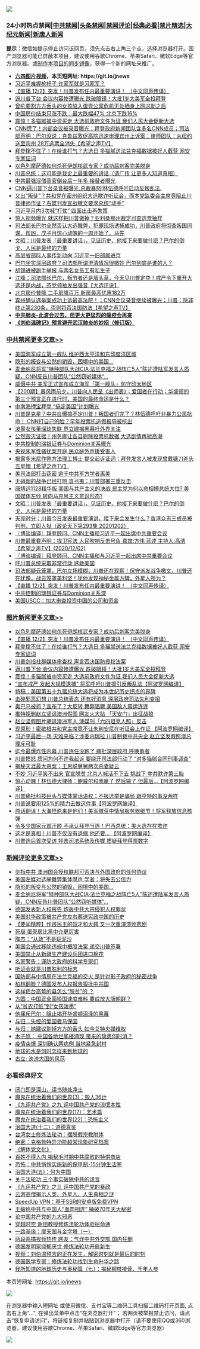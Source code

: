 ![](https://raw.githubusercontent.com/fqnews/bnews/master/64photo/fqnews-qr.jpg)

<div id="tt">
<h3>24小时热点禁闻|<a href="#%E4%B8%AD%E5%85%B1%E7%A6%81%E9%97%BB%E6%9B%B4%E5%A4%9A%E6%96%87%E7%AB%A0">中共禁闻</a>|<a href="#%E5%9B%BE%E7%89%87%E6%96%B0%E9%97%BB%E6%9B%B4%E5%A4%9A%E6%96%87%E7%AB%A0">头条禁闻</a>|<a href="#%E6%96%B0%E9%97%BB%E8%AF%84%E8%AE%BA%E6%9B%B4%E5%A4%9A%E6%96%87%E7%AB%A0">禁闻评论|<a href="#%E5%BF%85%E7%9C%8B%E7%BB%8F%E5%85%B8%E5%A5%BD%E6%96%87">经典必看|<a href="/video.md#%E7%A6%81%E7%89%87%E7%B2%BE%E9%80%89">禁片精选</a>|<a href="https://github.com/fqnews/djy/blob/master/gb/nf1351518.md#1">大纪元新闻</a>|<a href="https://github.com/fqnews/ntdtv/blob/master/gb/prog204.md#1">新唐人新闻</a></h3>
<div><b>提示：</b>微信如提示停止访问该网页，须先点击右上角三个点，选择浏览器打开。国产浏览器可能已屏蔽本项目，建议使用谷歌Chrome、苹果Safari、微软Edge等官方浏览器。或<a href="https://github.com/fqnews/bnews/blob/master/%E5%88%B6%E4%BD%9Cgit%E7%A6%81%E9%97%BB%E9%95%9C%E5%83%8F.md">制作本项目的同步镜像</a>，获得一个新的网址来推广。</div>
<ul>
<li><b><a href="http://d1.bdrive.tk/64.mp4" target="_blank">六四图片视频</a>，本页短网址: https://git.io/jnews</b></li>
<li><a href="/cbnews/20201202/1440837.md">习近平难握枪杆子 许家军就是习家军？</a></li>
<li><a href="/comments/20201203/1441124.md">【直播 12/2】突发！川普发布任内最重要演讲！ （中文同声传译）</a></li>
<li><a href="/topimagenews/20201203/1441064.md">逼川普下台 会议内容惨遭曝光 跌破眼镜！大批1岁大美军全投拜登</a></li>
<li><a href="/headline/20201202/1440894.md">曾吼要割方方舌头的女孩陷入蛋壳公寓危机无处栖身上网求助之后</a></li>
<li><a href="/comments/20201203/1441073.md">中国房价结束只涨不跌：最大跌幅47% 北京下跌16%</a></li>
<li><a href="/topimagenews/20201202/1440845.md">震惊！多猫腻被中资买走 大选前政府文件为证 我们人民大会促新大选</a></li>
<li><a href="/cbnews/20201202/1440898.md">CNN慌了！内部会议被录音曝光；拜登政府新闻团队含多名CNN成员；司法部声明：巴尔没说；克鲁兹敦促高院迅速审理宾州上诉案；律师团队：从纽约送至宾州 28万选票全消失【希望之声TV】</a></li>
<li><a href="/topimagenews/20201203/1441093.md">拜登撑不住了！在给谁打气？大选日 多猫腻送法兰克福数据被好人截获 网安专家证词</a></li>
<li><a href="/topimagenews/20201203/1441323.md">以色列摩萨德如何杀死伊朗核武专家？成功后刺客完美脱身</a></li>
<li><a href="/bannedvideo/20201203/1441183.md">川普总统：这可能是我史上最重要的讲话（请广传 让更多人知道真相）</a></li>
<li><a href="/cbnews/20201203/1441110.md">中共最强淫僧高官倒台后一年多 接替者曝光</a></li>
<li><a href="/bannedvideo/20201202/1440897.md">CNN逼川普下台录音被曝光,总裁暴怒!林伍德呼吁启动反叛乱法.</a></li>
<li><a href="/comments/20201203/1440900.md">又出“叛徒”？共和党在密州组织大选欺诈听证会，而本党监委会主席竟阻止川普律师作证？右媒刊发宣战檄文要求总统“动手”</a></li>
<li><a href="/cnnews/20201202/1440849.md">习近平月内3次喊“打仗” 四面出击再失策</a></li>
<li><a href="/cnnews/20201203/1441037.md">惊人视频曝光 就这样把川普做掉？亚利桑那州裁定可查选票抽样</a></li>
<li><a href="/bannedvideo/20201203/1441181.md">司法部长巴尔全然否认大选舞弊，犯罪现场诱捕成功，川普政府将彻查叛国同谋、帮凶，戊子月惊心动魄的一周开始了。马先</a></li>
<li><a href="/cbnews/20201203/1441252.md">文昭：川普发表「最重要讲话」，见证历史、他接下来要做什麽？巴尔的倒戈、人民是最终的力量</a></li>
<li><a href="/headline/20201202/1440905.md">高层省部际人事传新动向 习近平一旧部属进京</a></li>
<li><a href="/cnnews/20201202/1440949.md">巴尔坐实深层政府？司法部所谓澄清情况很微妙 巴尔到底是谁的人？</a></li>
<li><a href="/cbnews/20201203/1441078.md">胡锡进被副手举报 与两名女员工有私生子</a></li>
<li><a href="/cbnews/20201203/1441015.md">江峰：司法部长巴尔，叛节者还是墙头草，今天见川普定夺！戒严令下重开大选还是内战，茶党领袖发出强音【大选评说】</a></li>
<li><a href="/cnnews/20201203/1441121.md">北京房价普降 二手房降百万 新房最高优惠182万</a></li>
<li><a href="/cbnews/20201203/1441089.md">宾州确认选举案成功上诉最高法院！；CNN会议录音继续被曝光；川普：除非终止第230条，否则将否决国防法【希望之声TV】</a></li>
<li><b><a href="/comments/20200211/1275071.md" target="_blank">中共肺炎-此波会过去，但更大更猛烈的瘟疫会再来</a></b></li>
<li><b><a href="/comments/20200207/1272816.md" target="_blank">《刘伯温碑记》预言避开武汉肺炎的妙招（修订版）</a></b></li>
</ul>
</div>

<div class="catlist">
<h3><a href="/cbnews/" target="_blank">中共禁闻</a><span><a href="/cbnews/" target="_blank" rel="nofollow">更多文章>></a></span></h3>
<ul>
<li><a href="/cbnews/20201203/1441422.md" target="_blank">美国海军成立第一舰队 维护西太平洋和东印度洋区域</a></li>
<li><a href="/comments/20201203/1441398.md" target="_blank">隐形的叛变与公然的销毁，困境中的美国…</a></li>
<li><a href="/comments/20201203/1441382.md" target="_blank">麦金纳尼将军“特种部队大战CIA·法兰克福之战阵亡5人”陈述遭陆军发言人质疑，CNN反告川普团队“公然窃听媒体”…</a></li>
<li><a href="/cbnews/20201203/1441393.md" target="_blank">威慑中共 美军正式宣布成立海军「第一舰队」防守印太地区</a></li>
<li><a href="/cbnews/20201203/1441380.md" target="_blank">【200期】暴风雨前夕，川普向人民呈《出师表》；爱国者在行动；华盛顿的第三个预言正在进行时，美国的最终命运是什么？</a></li>
<li><a href="/cbnews/20201203/1441376.md" target="_blank">中南海押宝拜登 “搞定美国”计划曝光</a></li>
<li><a href="/cbnews/20201203/1441373.md" target="_blank">川普是克星？中共自曝搞不定川普！叛国者们完了？林伍德呼吁非暴力公民抗命！ CNN打自己的脸？早年投票机造假报导被挖出</a></li>
<li><a href="/cbnews/20201203/1441366.md" target="_blank">泼墨女孩董瑶琼失联 界立建揭黑幕吁外界关注</a></li>
<li><a href="/cbnews/20201203/1441325.md" target="_blank">公然毁灭证据！州务卿让各县删除投票机数据 大选剧情再掀高潮</a></li>
<li><a href="/cbnews/20201203/1441324.md" target="_blank">中共控制的瑞银证券与Dominion关系曝光</a></li>
<li><a href="/cbnews/20201203/1441315.md" target="_blank">央视朱军性骚扰案开庭 民众庭外声援受害人</a></li>
<li><a href="/cbnews/20201203/1441287.md" target="_blank">揭露多米尼作弊方法理工博士 提交起诉证词；拜登发言人被发现曾戴镰刀斧头五星帽【希望之声TV】</a></li>
<li><a href="/cbnews/20201203/1441286.md" target="_blank">美司法部打击窃密 逾千中共军方学者离美</a></li>
<li><a href="/cbnews/20201203/1441285.md" target="_blank">无硝烟的战争已经打响 袁弓夷：川普部署三重反击</a></li>
<li><a href="/cbnews/20201203/1441284.md" target="_blank">唐靖远1128精华版 美国与共产主义的决战 民主党为何以命相搏总统大位? 美国媒体左倾 转向马克思主义意识形态?</a></li>
<li><a href="/cbnews/20201203/1441252.md" target="_blank">文昭：川普发表「最重要讲话」，见证历史、他接下来要做什麽？巴尔的倒戈、人民是最终的力量</a></li>
<li><a href="/cbnews/20201203/1441251.md" target="_blank">天亮时分：川普今日发表最重要演讲，接下来会发生什么？香港众志三成员被判刑，立即入狱（政论天下第293集 20201202）</a></li>
<li><a href="/cbnews/20201203/1441241.md" target="_blank">〖博谈编译〗拜登顾问、CNN主播和习近平一起出席中共重要会议</a></li>
<li><a href="/cbnews/20201203/1441218.md" target="_blank">川普最重要声明：捍卫宪法   人民吹响反击号角 嘉宾:方伟 蓝述 主持人:高洁【希望之声TV】(2020/12/02)</a></li>
<li><a href="/cbnews/20201203/1441216.md" target="_blank">〖博谈编译〗拜登顾问、CNN主播和与习近平一起出席中共重要会议</a></li>
<li><a href="/cbnews/20201203/1440997.md" target="_blank">吁川普总统采取非常行动 拯救美国</a></li>
<li><a href="/cbnews/20201203/1441182.md" target="_blank">司法部疑云笼罩，巴尔立场模糊，川普还在观察！保守派发战争檄文，川普还在犹豫，战云笼罩美利坚！犹他发现神秘金属方碑，外星人所为？</a></li>
<li><a href="/comments/20201203/1441124.md" target="_blank">【直播 12/2】突发！川普发布任内最重要演讲！ （中文同声传译）</a></li>
<li><a href="/cbnews/20201203/1441131.md" target="_blank">中共控制的瑞银证券与Dominion关系深</a></li>
<li><a href="/cbnews/20201203/1441111.md" target="_blank">美国USCC：加大审查投资中国的公司和资金</a></li>

</ul>
</div>
<div class="catlist">
<h3><a href="/topimagenews/" target="_blank">图片新闻</a><span><a href="/topimagenews/" target="_blank" rel="nofollow">更多文章>></a></span></h3>
<ul>
<li><a href="/topimagenews/20201203/1441323.md" target="_blank">以色列摩萨德如何杀死伊朗核武专家？成功后刺客完美脱身</a></li>
<li><a href="/comments/20201203/1441124.md" target="_blank">【直播 12/2】突发！川普发布任内最重要演讲！ （中文同声传译）</a></li>
<li><a href="/topimagenews/20201203/1441093.md" target="_blank">拜登撑不住了！在给谁打气？大选日 多猫腻送法兰克福数据被好人截获 网安专家证词</a></li>
<li><a href="/topimagenews/20201203/1441065.md" target="_blank">川普剑指社群媒体审查权 声言否决国防授权法案</a></li>
<li><a href="/topimagenews/20201203/1441064.md" target="_blank">逼川普下台 会议内容惨遭曝光 跌破眼镜！大批1岁大美军全投拜登</a></li>
<li><a href="/topimagenews/20201202/1440845.md" target="_blank">震惊！多猫腻被中资买走 大选前政府文件为证 我们人民大会促新大选</a></li>
<li><a href="/topimagenews/20201202/1440808.md" target="_blank">“宣布戒严 发起大规模逮捕&#8221; 将军呼吁川普援引反叛乱法【阿波罗网编译】</a></li>
<li><a href="/comments/20201202/1440697.md" target="_blank">特稿：美国第五十九届总统大选将成为本世纪历史拐点的界碑</a></li>
<li><a href="/topimagenews/20201202/1440468.md" target="_blank">击碎邪恶幻想 川普总统表态 还有好消息 深层政府司法失利变招</a></li>
<li><a href="/topimagenews/20201202/1440425.md" target="_blank">奥巴马被抓？宣布了？大反转 舞弊猖獗 美国敌人霉运连连</a></li>
<li><a href="/topimagenews/20201202/1440424.md" target="_blank">推特拒删赵立坚讽澳洲假图 网友火大贴 「天安门」出征战狼</a></li>
<li><a href="/topimagenews/20201202/1440414.md" target="_blank">赵立坚假图片嘲讽澳洲军人 澳媒刊「六四坦克人照」反击</a></li>
<li><a href="/topimagenews/20201201/1440268.md" target="_blank">现原形！密歇根共和党主席竟不让朱利安尼在听证会上作证 【阿波罗网编译】</a></li>
<li><a href="/topimagenews/20201201/1440232.md" target="_blank">习近平最后一场 灾难来临？涉委内瑞拉 川普制裁中共央企 赵立坚发假照澳总理斥可耻</a></li>
<li><a href="/topimagenews/20201201/1439781.md" target="_blank">迄今最爆炸性内幕 川普连任没跑了 痛批深层政府 呼唤勇者</a></li>
<li><a href="/topimagenews/20201201/1439743.md" target="_blank">川普愤怒 质问为何不许我起诉 要绕开司法部行动了 “对多猫腻合同刑事调查”</a></li>
<li><a href="/topimagenews/20201201/1439730.md" target="_blank">揭秘天涯最大悬案：王思聪舅舅两次杀妻疑云</a></li>
<li><a href="/topimagenews/20201130/1439615.md" target="_blank">不妙 习近平笑不出来 官宣脱贫 北京人喊活不下去 挑战下 中共默许第三胎</a></li>
<li><a href="/topimagenews/20201130/1439556.md" target="_blank">惊心动魄！林伍德大律师：鲍威尔和我赢了 然后输了 但最后&#8230;【阿波罗网编译】</a></li>
<li><a href="/topimagenews/20201130/1439512.md" target="_blank">川普痛批科技巨头与媒体掌话语权：不报选举是骗局 跟亨特的事没两样</a></li>
<li><a href="/topimagenews/20201130/1439486.md" target="_blank">川普说要用125%的精力去做这件事【阿波罗网编译】</a></li>
<li><a href="/comments/20201130/1439481.md" target="_blank">原话翻译！大海怪原来是他们！美军缴获中情局服务器细节！将军释放信息核弹</a></li>
<li><a href="/topimagenews/20201130/1439454.md" target="_blank">令多少国家元首汗颜 不承认拜登当选！巴西总统：美大选存在欺诈</a></li>
<li><a href="/topimagenews/20201130/1439362.md" target="_blank">这才是真相！川普不仅没有退缩 他还要… 【阿波罗网编译】</a></li>
<li><a href="/topimagenews/20201130/1439300.md" target="_blank">川普选后首次受访 抨击司法系统及传媒 质疑拜登得票数字</a></li>

</ul>
</div>
<div class="catlist">
<h3><a href="/comments/" target="_blank">新闻评论</a><span><a href="/comments/" target="_blank" rel="nofollow">更多文章>></a></span></h3>
<ul>
<li><a href="/comments/20201203/1441423.md" target="_blank">剑指中共 澳洲国会授权联邦可否决与外国政府的任何协议</a></li>
<li><a href="/comments/20201203/1441416.md" target="_blank">美国左媒对选举舞弊集体噤声 学者：将失去公信力</a></li>
<li><a href="/comments/20201203/1441398.md" target="_blank">隐形的叛变与公然的销毁，困境中的美国…</a></li>
<li><a href="/comments/20201203/1441382.md" target="_blank">麦金纳尼将军“特种部队大战CIA·法兰克福之战阵亡5人”陈述遭陆军发言人质疑，CNN反告川普团队“公然窃听媒体”…</a></li>
<li><a href="/comments/20201203/1441386.md" target="_blank">德国发表新人权报告 炮轰中共大宗侵犯人权罪状</a></li>
<li><a href="/comments/20201203/1441377.md" target="_blank">美国对华政策被共产党左右葬送宪政中国的历史</a></li>
<li><a href="/comments/20201203/1441367.md" target="_blank">【要闻精粹】作践民主的奴才和大鳄 又一次重演溃败悲剧</a></li>
<li><a href="/comments/20201203/1441328.md" target="_blank">死局 蛋壳房比黑中介更厉害</a></li>
<li><a href="/comments/20201203/1441327.md" target="_blank">陶杰：“从政”不是玩泥沙</a></li>
<li><a href="/comments/20201203/1441320.md" target="_blank">美国会通过移除违规中概股法案 递交川普签署</a></li>
<li><a href="/comments/20201203/1441310.md" target="_blank">美国禁止从新疆生产建设兵团进口棉花</a></li>
<li><a href="/comments/20201203/1441306.md" target="_blank">名家警告：谨防大政府的科学专家们</a></li>
<li><a href="/comments/20201203/1441305.md" target="_blank">听证会就是川普胜利的标志</a></li>
<li><a href="/comments/20201203/1441304.md" target="_blank">国防部与中情局在法兰克福的交火 是针对影子政府的秘密战争</a></li>
<li><a href="/comments/20201203/1441303.md" target="_blank">柏林翻脸？德国发布人权报告狠批中共国</a></li>
<li><a href="/comments/20201203/1441302.md" target="_blank">这样债台高筑的县怎么“脱贫”的 ？</a></li>
<li><a href="/comments/20201203/1441301.md" target="_blank">方圆：中国正全面锁国速度难料 要成放大版朝鲜？</a></li>
<li><a href="/comments/20201203/1441300.md" target="_blank">从“贫农打纸”到“女孩泼墨”</a></li>
<li><a href="/comments/20201203/1441299.md" target="_blank">他痛斥巴尔：阻止揭开华盛顿沼泽的黑幕</a></li>
<li><a href="/comments/20201203/1441261.md" target="_blank">与归：失控的爱国者马保国</a></li>
<li><a href="/comments/20201203/1441260.md" target="_blank">与归：她建议割掉方方的舌头 如今艾特央媒维权</a></li>
<li><a href="/comments/20201203/1441259.md" target="_blank">木子悠： 中国各地烂尾楼涌现 带来的隐患何时消？</a></li>
<li><a href="/comments/20201203/1441240.md" target="_blank">疫情突爆 深圳确认两病例 当地紧急封村</a></li>
<li><a href="/comments/20201203/1441239.md" target="_blank">地球的水是何时怎样来到地球的</a></li>
<li><a href="/comments/20201203/1441232.md" target="_blank">古立: 泱泱大国的风范</a></li>

</ul>
</div>

<div class="catlist">
<h3>必看经典好文</h3>
<ul>
<li><a href="/tculture/20200803/1373949.md" target="_blank">闭门即是深山，读书随处净土</a></li>
<li><a href="/topimagenews/20180521/945342.md" target="_blank">魔鬼在统治着我们的世界(3)：毁人36计</a></li>
<li><a href="/bookonline/20131116/201045.md" target="_blank">《九评共产党》之九 评中国共产党的流氓本性</a></li>
<li><a href="/topimagenews/20180620/960677.md" target="_blank">魔鬼在统治着我们的世界(17)：艺术篇</a></li>
<li><a href="/comments/20180804/981524.md" target="_blank">魔鬼在统治着我们的世界(22)：恐怖主义</a></li>
<li><a href="/cbnews/20180318/916241.md" target="_blank">治国大道(十二)：道德真鉴</a></li>
<li><a href="/cbnews/20200610/1342772.md" target="_blank">台湾女士修炼法轮功：摆脱假宗教附体</a></li>
<li><a href="/comments/20200705/783265.md" target="_blank">绝密：克格勃特异功能超常现象研究档案</a></li>
<li><a href="/bookwiki/20130610/138400.md" target="_blank">《解体党文化》</a></li>
<li><a href="/lifebaike/20200711/1358994.md" target="_blank">百姓不得入内 揭秘毛时期中共腐败的特供商店</a></li>
<li><a href="/baitai/20200711/1359005.md" target="_blank">恐怖：中共悄悄实施新的保甲制-15分钟生活圈</a></li>
<li><a href="/cbnews/20180311/913065.md" target="_blank">治国大道(五)：何为中国</a></li>
<li><a href="/cbnews/20200703/1354907.md" target="_blank">关于法轮功 三个事实破除中共的谎言</a></li>
<li><a href="/bookonline/20131116/201054.md" target="_blank">《九评共产党》之三 评中国共产党的暴政</a></li>
<li><a href="/comments/20200919/82684.md" target="_blank">云游高僧揭示人类、外星人、人生真相之谜</a></li>
<li><a href="/cbnews/20191226/1241739.md" target="_blank">SpeedUp VPN：基于SSR的安卓版免费VPN</a></li>
<li><a href="/cbnews/20200730/1371580.md" target="_blank">王毅称中共与中国人“血肉相连” 捅破70年天大秘密</a></li>
<li><a href="/comments/20200717/1361899.md" target="_blank">论中国共产党的九大邪恶</a></li>
<li><a href="/comments/20200511/1322384.md" target="_blank">穿越时空 谢田教授修炼法轮功体验宿命通</a></li>
<li><a href="/tculture/20160806/568214.md" target="_blank">一路圣缘：摩天国与金字塔（一）</a></li>
<li><a href="/cbnews/20200703/1355059.md" target="_blank">两段恶搞视频热传 网友：气炸中共外交部 国内狂删</a></li>
<li><a href="/comments/20200722/1364497.md" target="_blank">德国发明家抑郁厌世 修炼法轮功开启新生</a></li>
<li><a href="/comments/20200628/1351782.md" target="_blank">视频：刘伯温预言的正在发生，解密时刻就是最后的时刻</a></li>
<li><a href="/comments/20200607/783186.md" target="_blank">德国医学专家：修炼法轮功找到生命升华之路</a></li>
<li><a href="/topimagenews/20171210/868397.md" target="_blank">我所知道的地球历史与奥秘篇（七）：揭秘柳枝接骨、千年人参</a></li>

</ul>
</div>

本页短网址: https://git.io/jnews

![](https://raw.githubusercontent.com/fqnews/bnews/master/64photo/fqnews-qr.jpg)

在浏览器中输入短网址 或使用微信、支付宝等二维码工具扫描二维码打开页面, 点击右上角"...", 在弹出菜单中点击“在浏览器打开”； 若网页被举报禁止访问，请点击“恢复申请访问”，将链接复制并粘贴到浏览器中打开（请不要使用QQ或360浏览器，建议使用谷歌Chrome、苹果Safari、微软Edge等官方浏览器）

![](https://raw.githubusercontent.com/fqnews/bnews/master/64photo/wx.jpg)